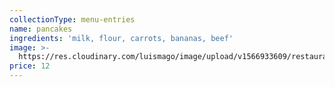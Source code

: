 ```yaml
---
collectionType: menu-entries
name: pancakes
ingredients: 'milk, flour, carrots, bananas, beef'
image: >-
  https://res.cloudinary.com/luismago/image/upload/v1566933609/restaurant/pancakes.jpg
price: 12
---
```


